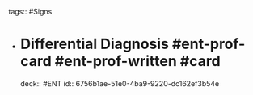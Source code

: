 tags:: #Signs

- # Differential Diagnosis  #ent-prof-card #ent-prof-written #card 
  deck:: #ENT
  id:: 6756b1ae-51e0-4ba9-9220-dc162ef3b54e
